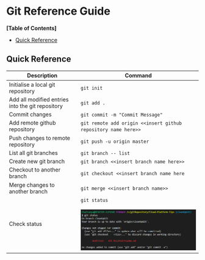 # Git Reference Guide

**[Table of Contents]**

- [Quick Reference](#quick-reference)

## Quick Reference

| Description                                      | Command                                                                                                                                         |
| ------------------------------------------------ | ----------------------------------------------------------------------------------------------------------------------------------------------- |
| Initialise a local git repository                | `git init`                                                                                                                                      |
| Add all modified entries into the git repository | `git add .`                                                                                                                                     |
| Commit changes                                   | `git commit -m "Commit Message"`                                                                                                                |
| Add remote github repository                     | `git remote add origin <<insert github repository name here>>`                                                                                  |
| Push changes to remote repository                | `git push -u origin master`                                                                                                                     |
| List all git branches                            | `git branch -- list`                                                                                                                            |
| Create new git branch                            | `git branch <<insert branch name here>>`                                                                                                        |
| Checkout to another branch                       | `git checkout <<insert branch name here`                                                                                                        |
| Merge changes to another branch                  | `git merge <<insert branch name>>`                                                                                                              |
| Check status                                     | `git status` <br><br> ![Git Status](https://github.com/chatenrk/Cloud-Platform-Tips/blob/cleanUpGit/Git%20Related/screenshots/git%20status.PNG) |
